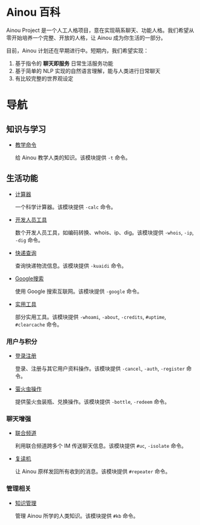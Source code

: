 # Ainou 百科

Ainou Project 是一个人工人格项目，意在实现萌系聊天、功能人格。我们希望从零开始培养一个完整、开放的人格，让 Ainou 成为你生活的一部分。 

目前，Ainou 计划还在早期进行中。短期内，我们希望实现：

1. 基于指令的 **聊天即服务** 日常生活服务功能
2. 基于简单的 NLP 实现的自然语言理解，能与人类进行日常聊天
3. 有比较完整的世界观设定

# 导航

## 知识与学习

* [教学命令](modules/teach.md)

    给 Ainou 教学人类的知识。该模块提供 `-t` 命令。

## 生活功能

* [计算器](modules/calc.md)

    一个科学计算器。该模块提供 `-calc` 命令。

* [开发人员工具](modules/dev_tools.md)

    数个开发人员工具，如编码转换、whois、ip、dig。该模块提供 `-whois`, `-ip`, `-dig` 命令。

* [快递查询](modules/express_delivery.md)

    查询快递物流信息。该模块提供 `-kuaidi` 命令。

* [Google搜索](modules/google.md)

    使用 Google 搜索互联网。该模块提供 `-google` 命令。

* [实用工具](modules/utils.md)

    部分实用工具。该模块提供 `-whoami`, `-about`, `-credits`, `#uptime`, `#clearcache` 命令。

### 用户与积分

* [登录注册](modules/user.md)

    登录、注册与其它用户资料操作。该模块提供 `-cancel`, `-auth`, `-register` 命令。

* [萤火虫操作](modules/firefly.md)

    提供萤火虫装瓶、兑换操作。该模块提供 `-bottle`, `-redeem` 命令。

### 聊天增强

* [联合频道](modules/unichannel.md)

    利用联合频道跨多个 IM 传送聊天信息。该模块提供 `#uc`, `-isolate` 命令。

* [复读机](modules/repeater.md)

    让 Ainou 原样发回所有收到的消息。该模块提供 `#repeater` 命令。

### 管理相关

* [知识管理](modules/knowledge_manager.md)

    管理 Ainou 所学的人类知识。该模块提供 `#kb` 命令。